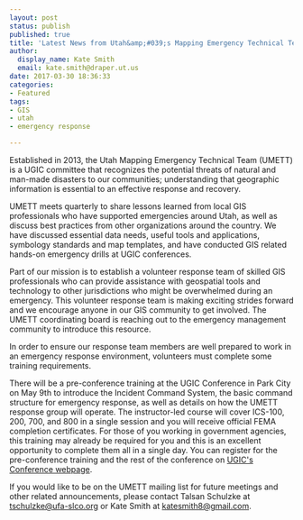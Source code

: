 ```yaml
---
layout: post
status: publish
published: true
title: 'Latest News from Utah&amp;#039;s Mapping Emergency Technical Team'
author:
  display_name: Kate Smith
  email: kate.smith@draper.ut.us
date: 2017-03-30 18:36:33
categories:
- Featured
tags:
- GIS
- utah
- emergency response

---
```

Established in 2013, the Utah Mapping Emergency Technical Team (UMETT) is a UGIC committee that recognizes the potential threats of natural and man-made disasters to our communities; understanding that geographic information is essential to an effective response and recovery.

UMETT meets quarterly to share lessons learned from local GIS professionals who have supported emergencies around Utah, as well as discuss best practices from other organizations around the country. We have discussed essential data needs, useful tools and applications, symbology standards and map templates, and have conducted GIS related hands-on emergency drills at UGIC conferences.

Part of our mission is to establish a volunteer response team of skilled GIS professionals who can provide assistance with geospatial tools and technology to other jurisdictions who might be overwhelmed during an emergency. This volunteer response team is making exciting strides forward and we encourage anyone in our GIS community to get involved. The UMETT coordinating board is reaching out to the emergency management community to introduce this resource.

In order to ensure our response team members are well prepared to work in an emergency response environment, volunteers must complete some training requirements.

There will be a pre-conference training at the UGIC Conference in Park City on May 9th to introduce the Incident Command System, the basic command structure for emergency response, as well as details on how the UMETT response group will operate. The instructor-led course will cover ICS-100, 200, 700, and 800 in a single session and you will receive official FEMA completion certificates. For those of you working in government agencies, this training may already be required for you and this is an excellent opportunity to complete them all in a single day. You can register for the pre-conference training and the rest of the conference on [UGIC's Conference webpage](http://ugic.org/ugic/ugic-conference-2017/). 

If you would like to be on the UMETT mailing list for future meetings and other related announcements, please contact Talsan Schulzke at [tschulzke@ufa-slco.org](mailto:tschulzke@ufa-slco.org) or Kate Smith at [katesmith8@gmail.com](mailto:katesmith8@gmail.com).
